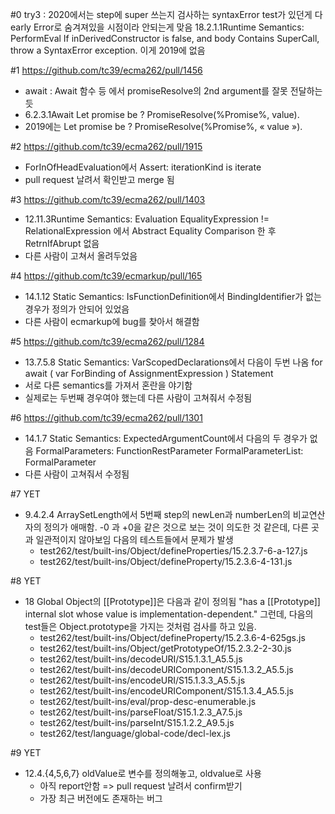 #0
try3 : 2020에서는 step에 super 쓰는지 검사하는 syntaxError test가 있던게 다
early Error로 숨겨져있을 시점이라 안되는게 맞음 18.2.1.1Runtime Semantics:
PerformEval If inDerivedConstructor is false, and body Contains SuperCall,
throw a SyntaxError exception.  이게 2019에 없음

#1 https://github.com/tc39/ecma262/pull/1456
- await : Await 함수 등 에서 promiseResolve의 2nd argument를 잘못 전달하는 듯
- 6.2.3.1Await
  Let promise be ?  PromiseResolve(%Promise%, value).
- 2019에는
  Let promise be ?  PromiseResolve(%Promise%, « value »).

#2 https://github.com/tc39/ecma262/pull/1915
- ForInOfHeadEvaluation에서 Assert: iterationKind is iterate
- pull request 날려서 확인받고 merge 됨

#3 https://github.com/tc39/ecma262/pull/1403
- 12.11.3Runtime Semantics: Evaluation EqualityExpression !=
  RelationalExpression 에서 Abstract Equality Comparison 한 후 RetrnIfAbrupt
  없음
- 다른 사람이 고쳐서 올려두었음

#4 https://github.com/tc39/ecmarkup/pull/165
- 14.1.12 Static Semantics: IsFunctionDefinition에서 BindingIdentifier가 없는
  경우가 정의가 안되어 있었음
- 다른 사람이 ecmarkup에 bug를 찾아서 해결함

#5 https://github.com/tc39/ecma262/pull/1284
- 13.7.5.8 Static Semantics: VarScopedDeclarations에서 다음이 두번 나옴
  for await ( var ForBinding of AssignmentExpression ) Statement
- 서로 다른 semantics를 가져서 혼란을 야기함
- 실제로는 두번째 경우여야 했는데 다른 사람이 고쳐줘서 수정됨

#6 https://github.com/tc39/ecma262/pull/1301
- 14.1.7 Static Semantics: ExpectedArgumentCount에서 다음의 두 경우가 없음
  FormalParameters: FunctionRestParameter
  FormalParameterList: FormalParameter
- 다른 사람이 고쳐줘서 수정됨

#7 YET
- 9.4.2.4 ArraySetLength에서 5번째 step의 newLen과 numberLen의 비교연산자의
  정의가 애매함. -0 과 +0을 같은 것으로 보는 것이 의도한 것 같은데, 다른 곳과
  일관적이지 않아보임 다음의 테스트들에서 문제가 발생
  - test262/test/built-ins/Object/defineProperties/15.2.3.7-6-a-127.js
  - test262/test/built-ins/Object/defineProperty/15.2.3.6-4-131.js

#8 YET
- 18 Global Object의 [[Prototype]]은 다음과 같이 정의됨
  "has a [[Prototype]] internal slot whose value is implementation-dependent."
  그런데, 다음의 test들은 Object.prototype을 가지는 것처럼 검사를 하고 있음.
  - test262/test/built-ins/Object/defineProperty/15.2.3.6-4-625gs.js
  - test262/test/built-ins/Object/getPrototypeOf/15.2.3.2-2-30.js
  - test262/test/built-ins/decodeURI/S15.1.3.1_A5.5.js
  - test262/test/built-ins/decodeURIComponent/S15.1.3.2_A5.5.js
  - test262/test/built-ins/encodeURI/S15.1.3.3_A5.5.js
  - test262/test/built-ins/encodeURIComponent/S15.1.3.4_A5.5.js
  - test262/test/built-ins/eval/prop-desc-enumerable.js
  - test262/test/built-ins/parseFloat/S15.1.2.3_A7.5.js
  - test262/test/built-ins/parseInt/S15.1.2.2_A9.5.js
  - test262/test/language/global-code/decl-lex.js

#9 YET
- 12.4.{4,5,6,7} oldValue로 변수를 정의해놓고, oldvalue로 사용
  - 아직 report안함 => pull request 날려서 confirm받기
  - 가장 최근 버전에도 존재하는 버그
